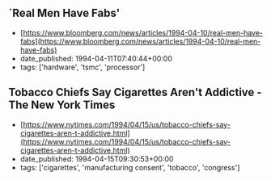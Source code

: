  ## `Real Men Have Fabs'
 - [https://www.bloomberg.com/news/articles/1994-04-10/real-men-have-fabs](https://www.bloomberg.com/news/articles/1994-04-10/real-men-have-fabs)
 - date_published: 1994-04-11T07:40:44+00:00
 - tags: ['hardware', 'tsmc', 'processor']

 ## Tobacco Chiefs Say Cigarettes Aren't Addictive - The New York Times
 - [https://www.nytimes.com/1994/04/15/us/tobacco-chiefs-say-cigarettes-aren-t-addictive.html](https://www.nytimes.com/1994/04/15/us/tobacco-chiefs-say-cigarettes-aren-t-addictive.html)
 - date_published: 1994-04-15T09:30:53+00:00
 - tags: ['cigarettes', 'manufacturing consent', 'tobacco', 'congress']

